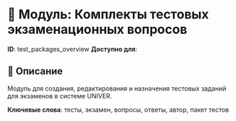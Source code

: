 # 📘 Модуль: Комплекты тестовых экзаменационных вопросов
**ID**: test_packages_overview
**Доступно для**: 

## 📝 Описание
Модуль для создания, редактирования и назначения тестовых заданий для экзаменов в системе UNIVER.

**Ключевые слова**: тесты, экзамен, вопросы, ответы, автор, пакет тестов
